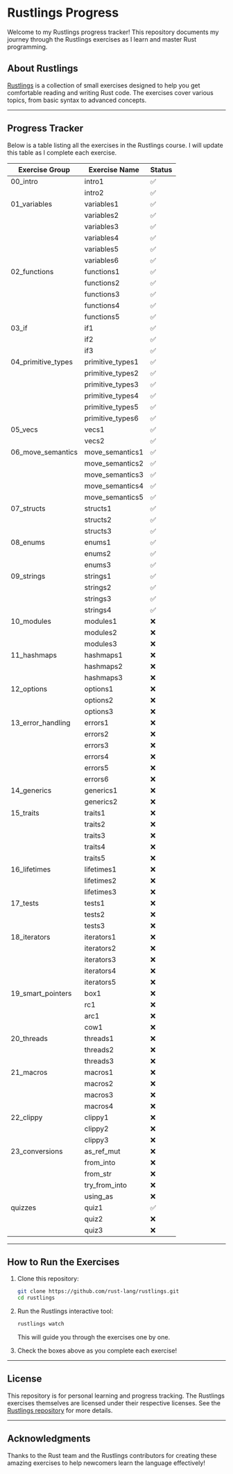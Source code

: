# Rustlings Progress

Welcome to my Rustlings progress tracker! This repository documents my journey through the Rustlings exercises as I learn and master Rust programming.

## About Rustlings

[Rustlings](https://github.com/rust-lang/rustlings) is a collection of small exercises designed to help you get comfortable reading and writing Rust code. The exercises cover various topics, from basic syntax to advanced concepts.

---

## Progress Tracker

Below is a table listing all the exercises in the Rustlings course. I will update this table as I complete each exercise.

| Exercise Group         | Exercise Name          | Status  |
|------------------------|------------------------|---------|
| 00_intro               | intro1                | ✅     |
|                        | intro2                | ✅     |
| 01_variables           | variables1            | ✅     |
|                        | variables2            | ✅     |
|                        | variables3            | ✅     |
|                        | variables4            | ✅     |
|                        | variables5            | ✅     |
|                        | variables6            | ✅     |
| 02_functions           | functions1            | ✅     |
|                        | functions2            | ✅     |
|                        | functions3            | ✅     |
|                        | functions4            | ✅     |
|                        | functions5            | ✅     |
| 03_if                  | if1                   | ✅     |
|                        | if2                   | ✅     |
|                        | if3                   | ✅     |
| 04_primitive_types     | primitive_types1      | ✅     |
|                        | primitive_types2      | ✅     |
|                        | primitive_types3      | ✅     |
|                        | primitive_types4      | ✅     |
|                        | primitive_types5      | ✅     |
|                        | primitive_types6      | ✅     |
| 05_vecs                | vecs1                 | ✅     |
|                        | vecs2                 | ✅     |
| 06_move_semantics      | move_semantics1       | ✅     |
|                        | move_semantics2       | ✅     |
|                        | move_semantics3       | ✅     |
|                        | move_semantics4       | ✅     |
|                        | move_semantics5       | ✅     |
| 07_structs             | structs1              | ✅     |
|                        | structs2              | ✅     |
|                        | structs3              | ✅     |
| 08_enums               | enums1                | ✅     |
|                        | enums2                | ✅     |
|                        | enums3                | ✅     |
| 09_strings             | strings1              | ✅     |
|                        | strings2              | ✅     |
|                        | strings3              | ✅     |
|                        | strings4              | ✅     |
| 10_modules             | modules1              | ❌     |
|                        | modules2              | ❌     |
|                        | modules3              | ❌     |
| 11_hashmaps            | hashmaps1             | ❌     |
|                        | hashmaps2             | ❌     |
|                        | hashmaps3             | ❌     |
| 12_options             | options1              | ❌     |
|                        | options2              | ❌     |
|                        | options3              | ❌     |
| 13_error_handling      | errors1               | ❌     |
|                        | errors2               | ❌     |
|                        | errors3               | ❌     |
|                        | errors4               | ❌     |
|                        | errors5               | ❌     |
|                        | errors6               | ❌     |
| 14_generics            | generics1             | ❌     |
|                        | generics2             | ❌     |
| 15_traits              | traits1               | ❌     |
|                        | traits2               | ❌     |
|                        | traits3               | ❌     |
|                        | traits4               | ❌     |
|                        | traits5               | ❌     |
| 16_lifetimes           | lifetimes1            | ❌     |
|                        | lifetimes2            | ❌     |
|                        | lifetimes3            | ❌     |
| 17_tests               | tests1                | ❌     |
|                        | tests2                | ❌     |
|                        | tests3                | ❌     |
| 18_iterators           | iterators1            | ❌     |
|                        | iterators2            | ❌     |
|                        | iterators3            | ❌     |
|                        | iterators4            | ❌     |
|                        | iterators5            | ❌     |
| 19_smart_pointers      | box1                  | ❌     |
|                        | rc1                   | ❌     |
|                        | arc1                  | ❌     |
|                        | cow1                  | ❌     |
| 20_threads             | threads1              | ❌     |
|                        | threads2              | ❌     |
|                        | threads3              | ❌     |
| 21_macros              | macros1               | ❌     |
|                        | macros2               | ❌     |
|                        | macros3               | ❌     |
|                        | macros4               | ❌     |
| 22_clippy              | clippy1               | ❌     |
|                        | clippy2               | ❌     |
|                        | clippy3               | ❌     |
| 23_conversions         | as_ref_mut            | ❌     |
|                        | from_into             | ❌     |
|                        | from_str              | ❌     |
|                        | try_from_into         | ❌     |
|                        | using_as              | ❌     |
| quizzes                | quiz1                 | ✅     |
|                        | quiz2                 | ❌     |
|                        | quiz3                 | ❌     |

---

## How to Run the Exercises

1. Clone this repository:
   ```bash
   git clone https://github.com/rust-lang/rustlings.git
   cd rustlings
   ```
2. Run the Rustlings interactive tool:
   ```bash
   rustlings watch
   ```
   This will guide you through the exercises one by one.

3. Check the boxes above as you complete each exercise!

---

## License

This repository is for personal learning and progress tracking. The Rustlings exercises themselves are licensed under their respective licenses. See the [Rustlings repository](https://github.com/rust-lang/rustlings) for more details.

---

## Acknowledgments

Thanks to the Rust team and the Rustlings contributors for creating these amazing exercises to help newcomers learn the language effectively!
